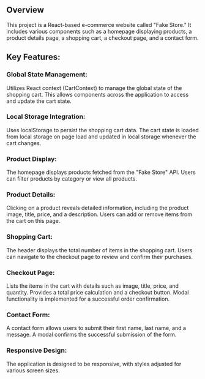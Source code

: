 ## Overview
This project is a React-based e-commerce website called "Fake Store." It includes various components such as a homepage displaying products, a product details page, a shopping cart, a checkout page, and a contact form. 

## Key Features:

### Global State Management: 

Utilizes React context (CartContext) to manage the global state of the shopping cart. This allows components across the application to access and update the cart state.

### Local Storage Integration: 

Uses localStorage to persist the shopping cart data. The cart state is loaded from local storage on page load and updated in local storage whenever the cart changes.

### Product Display: 

The homepage displays products fetched from the "Fake Store" API. Users can filter products by category or view all products.

### Product Details: 

Clicking on a product reveals detailed information, including the product image, title, price, and a description. Users can add or remove items from the cart on this page.

### Shopping Cart: 

The header displays the total number of items in the shopping cart. Users can navigate to the checkout page to review and confirm their purchases.

### Checkout Page: 

Lists the items in the cart with details such as image, title, price, and quantity. Provides a total price calculation and a checkout button. Modal functionality is implemented for a successful order confirmation.

### Contact Form: 

A contact form allows users to submit their first name, last name, and a message. A modal confirms the successful submission of the form.

### Responsive Design: 

The application is designed to be responsive, with styles adjusted for various screen sizes.
